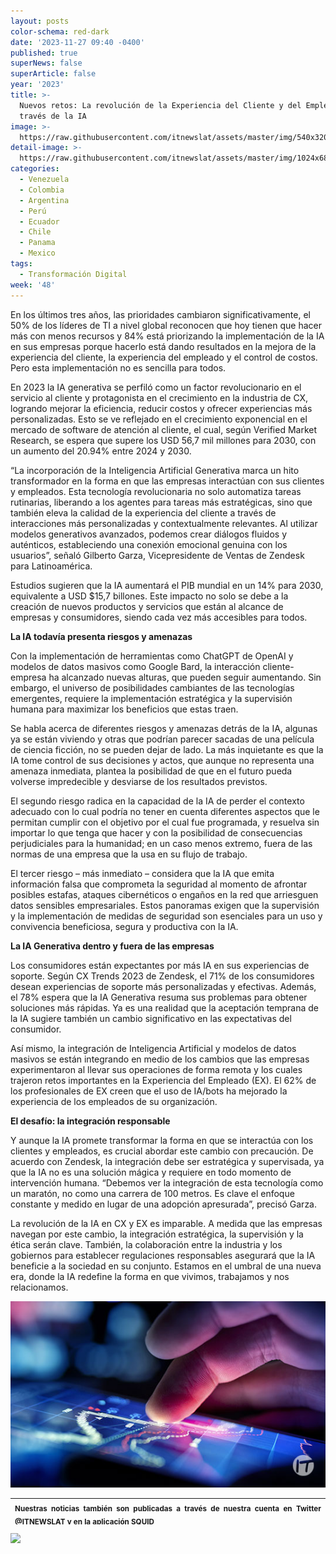 ```yaml
---
layout: posts
color-schema: red-dark
date: '2023-11-27 09:40 -0400'
published: true
superNews: false
superArticle: false
year: '2023'
title: >-
  Nuevos retos: La revolución de la Experiencia del Cliente y del Empleado a
  través de la IA
image: >-
  https://raw.githubusercontent.com/itnewslat/assets/master/img/540x320/Inteligencia-Artificial-IA-p.jpg
detail-image: >-
  https://raw.githubusercontent.com/itnewslat/assets/master/img/1024x680/Inteligencia-Artificial-IA-g.jpg
categories:
  - Venezuela
  - Colombia
  - Argentina
  - Perú
  - Ecuador
  - Chile
  - Panama
  - Mexico
tags:
  - Transformación Digital
week: '48'
---
```

En los últimos tres años, las prioridades cambiaron significativamente, el 50% de los líderes de TI a nivel global reconocen que hoy tienen que hacer más con menos recursos y 84% está priorizando la implementación de la IA en sus empresas porque hacerlo está dando resultados en la mejora de la experiencia del cliente, la experiencia del empleado y el control de costos. Pero esta implementación no es sencilla para todos.

En 2023 la IA generativa se perfiló como un factor revolucionario en el servicio al cliente y protagonista en el crecimiento en la industria de CX, logrando mejorar la eficiencia, reducir costos y ofrecer experiencias más personalizadas. Esto se ve reflejado en el crecimiento exponencial en el mercado de software de atención al cliente, el cual, según Verified Market Research, se espera que supere los USD 56,7 mil millones para 2030, con un aumento del 20.94% entre 2024 y 2030.

“La incorporación de la Inteligencia Artificial Generativa marca un hito transformador en la forma en que las empresas interactúan con sus clientes y empleados. Esta tecnología revolucionaria no solo automatiza tareas rutinarias, liberando a los agentes para tareas más estratégicas, sino que también eleva la calidad de la experiencia del cliente a través de interacciones más personalizadas y contextualmente relevantes. Al utilizar modelos generativos avanzados, podemos crear diálogos fluidos y auténticos, estableciendo una conexión emocional genuina con los usuarios”, señaló Gilberto Garza, Vicepresidente de Ventas de Zendesk para Latinoamérica.

Estudios sugieren que la IA aumentará el PIB mundial en un 14% para 2030, equivalente a USD $15,7 billones. Este impacto no solo se debe a la creación de nuevos productos y servicios que están al alcance de empresas y consumidores, siendo cada vez más accesibles para todos.

**La IA todavía presenta riesgos y amenazas**

Con la implementación de herramientas como ChatGPT de OpenAI y modelos de datos masivos como Google Bard, la interacción cliente-empresa ha alcanzado nuevas alturas, que pueden seguir aumentando. Sin embargo, el universo de posibilidades cambiantes de las tecnologías emergentes, requiere la implementación estratégica y la supervisión humana para maximizar los beneficios que estas traen.

Se habla acerca de diferentes riesgos y amenazas detrás de la IA, algunas ya se están viviendo y otras que podrían parecer sacadas de una película de ciencia ficción, no se pueden dejar de lado. La más inquietante es que la IA tome control de sus decisiones y actos, que aunque no representa una amenaza inmediata, plantea la posibilidad de que en el futuro pueda volverse impredecible y desviarse de los resultados previstos.

El segundo riesgo radica en la capacidad de la IA de perder el contexto adecuado con lo cual podría no tener en cuenta diferentes aspectos que le permitan cumplir con el objetivo por el cual fue programada, y resuelva sin importar lo que tenga que hacer y con la posibilidad de consecuencias perjudiciales para la humanidad; en un caso menos extremo, fuera de las normas de una empresa que la usa en su flujo de trabajo.

El tercer riesgo – más inmediato – considera que la IA que emita información falsa que comprometa la seguridad al momento de afrontar posibles estafas, ataques cibernéticos o engaños en la red que arriesguen datos sensibles empresariales. Estos panoramas exigen que la supervisión y la implementación de medidas de seguridad son esenciales para un uso y convivencia beneficiosa, segura y productiva con la IA.

**La IA Generativa dentro y fuera de las empresas**

Los consumidores están expectantes por más IA en sus experiencias de soporte. Según CX Trends 2023 de Zendesk, el 71% de los consumidores desean experiencias de soporte más personalizadas y efectivas. Además, el 78% espera que la IA Generativa resuma sus problemas para obtener soluciones más rápidas. Ya es una realidad que la aceptación temprana de la IA sugiere también un cambio significativo en las expectativas del consumidor.

Así mismo, la integración de Inteligencia Artificial y modelos de datos masivos se están integrando en medio de los cambios que las empresas experimentaron al llevar sus operaciones de forma remota y los cuales trajeron retos importantes en la Experiencia del Empleado (EX). El 62% de los profesionales de EX creen que el uso de IA/bots ha mejorado la experiencia de los empleados de su organización.

**El desafío: la integración responsable**

Y aunque la IA promete transformar la forma en que se interactúa con los clientes y empleados, es crucial abordar este cambio con precaución. De acuerdo con Zendesk, la integración debe ser estratégica y supervisada, ya que la IA no es una solución mágica y requiere en todo momento de intervención humana. “Debemos ver la integración de esta tecnología como un maratón, no como una carrera de 100 metros. Es clave el enfoque constante y medido en lugar de una adopción apresurada”, precisó Garza.

La revolución de la IA en CX y EX es imparable. A medida que las empresas navegan por este cambio, la integración estratégica, la supervisión y la ética serán clave. También, la colaboración entre la industria y los gobiernos para establecer regulaciones responsables asegurará que la IA beneficie a la sociedad en su conjunto. Estamos en el umbral de una nueva era, donde la IA redefine la forma en que vivimos, trabajamos y nos relacionamos.

![](https://raw.githubusercontent.com/itnewslat/assets/master/img/540x320/Inteligencia-Artificial-IA-p.jpg)

<table style="height: 42px;" width="569">
<tbody>
<tr>
<td style="text-align: justify;"><sub><strong>Nuestras noticias también son publicadas a través de nuestra cuenta en Twitter <a href="https://twitter.com/itnewslat?lang=es">@ITNEWSLAT</a> y en la aplicación <a href="https://squidapp.co/en/">SQUID</a></strong></sub></td>
</tr>
</tbody>
</table>

<img src="https://tracker.metricool.com/c3po.jpg?hash=56f88a41e39ab42c063cc51676587a04"/>